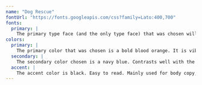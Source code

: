 ```yaml
---
name: "Dog Rescue"
fontUrl: "https://fonts.googleapis.com/css?family=Lato:400,700"
fonts:
  primary: |
    The primary type face (and the only type face) that was chosen will be used for the entire website because it is bold and strong as headings and softer and easier to read for body copy.
colors:
  primary: |
    The primary color that was chosen is a bold blood orange. It is vibrant and will help pop the logo, buttons and main headers.
  secondary: |
    The secondary color chosen is a navy blue. Contrasts well with the orange, gives the website interest and will be used for links, bigger lists and secondary headers.
  accent: |
    The accent color is black. Easy to read. Mainly used for body copy, lists and other non important information.
---
```

